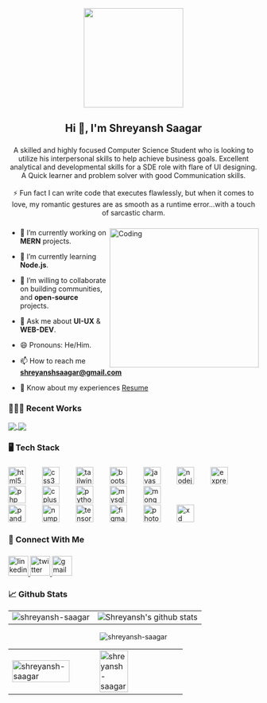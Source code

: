 <div align="center">
  <img height="200" src="https://media.licdn.com/dms/image/D4D16AQFTzCq6hZXOYw/profile-displaybackgroundimage-shrink_350_1400/0/1666853752228?e=1715212800&v=beta&t=T3vcR6T8r3M5eRk_7hs_oUH3HJCrGLyQ5Ma8blJPzpM"  />
</div>

###

<h2 align="center">Hi 👋, I'm Shreyansh Saagar</h2>

###

<p align="center">A skilled and highly focused Computer Science Student who is looking to utilize his interpersonal skills to help achieve business goals. Excellent analytical and developmental skills for a SDE role with flare of UI designing. A Quick learner and problem solver with good Communication skills.<br><br>⚡ Fun fact I can write code that executes flawlessly, but when it comes to love, my romantic gestures are as smooth as a runtime error...with a touch of sarcastic charm.</p>

###
<img align="right" alt="Coding" width="300" height="280" src="https://media.tenor.com/images/c532a69a5978f7cfb2fc2b6ab24ebcfe/tenor.gif">


- 🔭 I’m currently working on **MERN** projects.

- 🌱 I’m currently learning **Node.js**.

- 👯 I’m willing to collaborate on building communities, and **open-source** projects.

- 💬 Ask me about **UI-UX** & **WEB-DEV**.

- 😄 Pronouns: He/Him.

- 📫 How to reach me **shreyanshsaagar@gmail.com**

- 📄 Know about my experiences [Resume](https://drive.google.com/file/d/190p9oHfT-0_LcVKju3HnEJlttjsiMw1j/view?usp=drive_link)

<h3 align="left">👨🏽‍💻 Recent Works</h3>
<a href="https://github.com/Shreyansh-saagar/Shrey-Cars-Cruise-Your-Dream" target="_blank">
  <img align="center" src="https://github-readme-stats.vercel.app/api/pin/?username=shreyansh-saagar&repo=Shrey-Cars-Cruise-Your-Dream&theme=buefy" />
</a>
<a href="https://github.com/Shreyansh-saagar/E-Commerce-API" target="_blank">
 <img align="center" src="https://github-readme-stats.vercel.app/api/pin/?username=shreyansh-saagar&repo=E-Commerce-API&theme=buefy" />
</a>
<div align="center">


###

<h3 align="left">🖥️ Tech Stack</h3>

###

<div align="left">
  <img src="https://cdn.jsdelivr.net/gh/devicons/devicon/icons/html5/html5-original.svg" height="35" alt="html5 logo"  />
  <img width="25" />
  <img src="https://cdn.jsdelivr.net/gh/devicons/devicon/icons/css3/css3-original.svg" height="35" alt="css3 logo"  />
  <img width="25" />
  <img src="https://cdn.jsdelivr.net/gh/devicons/devicon/icons/tailwindcss/tailwindcss-original-wordmark.svg" height="35" alt="tailwindcss logo"  />
  <img width="25" />
  <img src="https://cdn.jsdelivr.net/gh/devicons/devicon/icons/bootstrap/bootstrap-original.svg" height="35" alt="bootstrap logo"  />
  <img width="25" />
  <img src="https://cdn.jsdelivr.net/gh/devicons/devicon/icons/javascript/javascript-original.svg" height="35" alt="javascript logo"  />
  <img width="25" />
  <img src="https://cdn.jsdelivr.net/gh/devicons/devicon/icons/nodejs/nodejs-original.svg" height="35" alt="nodejs logo"  />
  <img width="25" />
  <img src="https://cdn.jsdelivr.net/gh/devicons/devicon/icons/express/express-original.svg" height="35" alt="express logo"  />
  <img width="25" />
  <img src="https://cdn.jsdelivr.net/gh/devicons/devicon/icons/php/php-original.svg" height="35" alt="php logo"  />
  <img width="25" />
  <img src="https://cdn.jsdelivr.net/gh/devicons/devicon/icons/cplusplus/cplusplus-original.svg" height="35" alt="cplusplus logo"  />
  <img width="25" />
  <img src="https://cdn.jsdelivr.net/gh/devicons/devicon/icons/python/python-original.svg" height="35" alt="python logo"  />
  <img width="25" />
  <img src="https://cdn.jsdelivr.net/gh/devicons/devicon/icons/mysql/mysql-original.svg" height="35" alt="mysql logo"  />
  <img width="25" />
  <img src="https://cdn.jsdelivr.net/gh/devicons/devicon/icons/mongodb/mongodb-original.svg" height="35" alt="mongodb logo"  />
  <img width="25" />
</div>
<div align="left">
  <img src="https://cdn.jsdelivr.net/gh/devicons/devicon/icons/pandas/pandas-original.svg" height="35" alt="pandas logo"  />
  <img width="25" />
  <img src="https://cdn.jsdelivr.net/gh/devicons/devicon/icons/numpy/numpy-original.svg" height="35" alt="numpy logo"  />
  <img width="25" />
  <img src="https://cdn.jsdelivr.net/gh/devicons/devicon/icons/tensorflow/tensorflow-original.svg" height="35" alt="tensorflow logo"  />
  <img width="25" />
  <img src="https://cdn.jsdelivr.net/gh/devicons/devicon/icons/figma/figma-original.svg" height="35" alt="figma logo"  />
  <img width="25" />
  <img src="https://cdn.jsdelivr.net/gh/devicons/devicon/icons/photoshop/photoshop-plain.svg" height="35" alt="photoshop logo"  />
  <img width="25" />
  <img src="https://cdn.jsdelivr.net/gh/devicons/devicon/icons/xd/xd-plain.svg" height="35" alt="xd logo"  />
</div>

###

<h3 align="left">📱 Connect With Me</h3>

###

<div align="left">
  <a href="https://www.linkedin.com/in/shreyansh-saagar/" target="_blank">
    <img src="https://img.shields.io/static/v1?message=LinkedIn&logo=linkedin&label=&color=0077B5&logoColor=white&labelColor=&style=for-the-badge" height="40" alt="linkedin logo"  />
  </a>
  <a href="https://x.com/iamshreyansh77_" target="_blank">
    <img src="https://img.shields.io/static/v1?message=Twitter&logo=twitter&label=&color=1DA1F2&logoColor=white&labelColor=&style=for-the-badge" height="40" alt="twitter logo"  />
  </a>
  <a href="mailto:shreyanshsaagar@gmail.com" target="_blank">
    <img src="https://img.shields.io/static/v1?message=Gmail&logo=gmail&label=&color=D14836&logoColor=white&labelColor=&style=for-the-badge" height="40" alt="gmail logo"  />
  </a>
</div>

###

<h3 align="left">📈 Github Stats</h3>
<!-- <a href="https://github.com/shreyansh-saagar/"><img align="center" src="https://github-readme-stats.vercel.app/api/top-langs/?username=shreyansh-saagar&layout=compact&theme=buefy&hide_border=true" /></a>  -->

<!-- ![](https://github-profile-summary-cards.vercel.app/api/cards/productive-time?username=shreyansh-saagar&theme=buefy) -->

<table>
  <tr>
      <td><img align="center" src="https://github-readme-streak-stats.herokuapp.com/?user=shreyansh-saagar&theme=buefy" alt="shreyansh-saagar" /></td>
    <td><img align="center" src="https://github-readme-stats.vercel.app/api?username=shreyansh-saagar&show_icons=true&include_all_commits=true&theme=buefy&hide_border=true" alt="Shreyansh's github stats"/></td>    
  </tr>
</table>
<div align="center">
<p><img align="center" src="https://github-profile-summary-cards.vercel.app/api/cards/profile-details?username=shreyansh-saagar&theme=buefy" alt="shreyansh-saagar" /></p>
  </div>
<table>
    <tr>
     <td><img src="https://github-readme-stats.vercel.app/api/top-langs/?username=shreyansh-saagar&hide_progress=true" alt="shreyansh-saagar" style="width:85%" /></td>
     <td><img src="https://github-profile-summary-cards.vercel.app/api/cards/productive-time?username=shreyansh-saagar&theme=buefy" style="width:60%" alt="shreyansh-saagar" />
  </tr>
</table>
